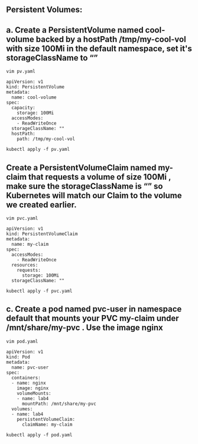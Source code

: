 
## Persistent Volumes: 
## a. Create a PersistentVolume named cool-volume backed by a hostPath /tmp/my-cool-vol with size 100Mi in the default namespace, set it's storageClassName to “” 
```
vim pv.yaml
```
```
apiVersion: v1
kind: PersistentVolume
metadata:
  name: cool-volume
spec:
  capacity:
    storage: 100Mi
  accessModes:
    - ReadWriteOnce
  storageClassName: ""
  hostPath:
    path: /tmp/my-cool-vol
```
```
kubectl apply -f pv.yaml
```
## Create a PersistentVolumeClaim named my-claim that requests a volume of size 100Mi , make sure the storageClassName is “” so Kubernetes will match our Claim to the volume we created earlier. 
```
vim pvc.yaml
```
```
apiVersion: v1
kind: PersistentVolumeClaim
metadata:
  name: my-claim
spec:
  accessModes:
    - ReadWriteOnce
  resources:
    requests:
      storage: 100Mi
  storageClassName: ""
  ```
  ```
kubectl apply -f pvc.yaml
```
## c. Create a pod named pvc-user in namespace default that mounts your PVC my-claim under /mnt/share/my-pvc . Use the image nginx
```
vim pod.yaml
```
```
apiVersion: v1
kind: Pod
metadata:
  name: pvc-user
spec:
  containers:
  - name: nginx
    image: nginx
    volumeMounts:
    - name: lab4
      mountPath: /mnt/share/my-pvc
  volumes:
  - name: lab4
    persistentVolumeClaim:
      claimName: my-claim
```
```
kubectl apply -f pod.yaml
```
